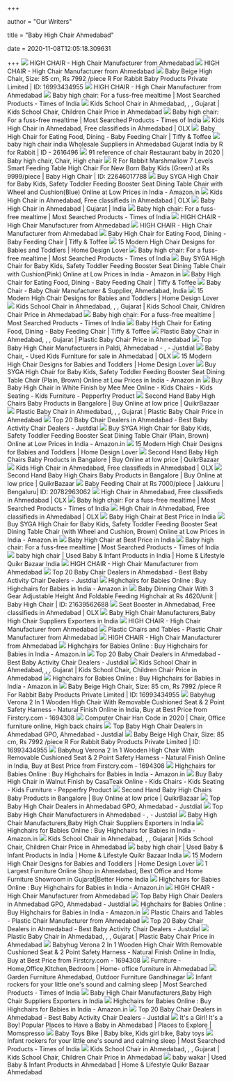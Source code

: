 +++
        
author = "Our Writers"
        
title = "Baby High Chair Ahmedabad"
        
date = 2020-11-08T12:05:18.309631
        
+++
[ ![](https://5.imimg.com/data5/BH/SF/MY-5389949/the-smart-high-chair-500x500.jpg)](https://5.imimg.com/data5/BH/SF/MY-5389949/the-smart-high-chair-500x500.jpg) HIGH CHAIR - High Chair Manufacturer from Ahmedabad
[ ![](https://5.imimg.com/data5/XW/DB/MY-5389949/high-chair-28white-29-500x500.png)](https://5.imimg.com/data5/XW/DB/MY-5389949/high-chair-28white-29-500x500.png) HIGH CHAIR - High Chair Manufacturer from Ahmedabad
[ ![](https://5.imimg.com/data5/DV/IG/MY-5389949/high-chair-28-beige-29-500x500.png)](https://5.imimg.com/data5/DV/IG/MY-5389949/high-chair-28-beige-29-500x500.png) Baby Beige High Chair, Size: 85 cm, Rs 7992 /piece R For Rabbit Baby  Products Private Limited | ID: 16993434955
[ ![](https://5.imimg.com/data5/SELLER/Default/2020/9/CD/TT/JC/5389949/r-for-rabbit-cherry-berry-grand-4-in-1-convertible-feeding-table-high-chair-for-baby-kids-pink-500x500.jpg)](https://5.imimg.com/data5/SELLER/Default/2020/9/CD/TT/JC/5389949/r-for-rabbit-cherry-berry-grand-4-in-1-convertible-feeding-table-high-chair-for-baby-kids-pink-500x500.jpg) HIGH CHAIR - High Chair Manufacturer from Ahmedabad
[ ![](https://static.toiimg.com/photo/msid-78948097,resizemode-4/78948097.cms)](https://static.toiimg.com/photo/msid-78948097,resizemode-4/78948097.cms) Baby high chair: For a fuss-free mealtime | Most Searched Products - Times  of India
[ ![](https://5.imimg.com/data5/MP/AK/WP/SELLER-15377442/baby-chair-250x250.jpeg)](https://5.imimg.com/data5/MP/AK/WP/SELLER-15377442/baby-chair-250x250.jpeg) Kids School Chair in Ahmedabad,   , , Gujarat | Kids  School Chair, Children Chair Price in Ahmedabad
[ ![](https://static.toiimg.com/photo/msid-78948075,resizemode-4/78948075.cms)](https://static.toiimg.com/photo/msid-78948075,resizemode-4/78948075.cms) Baby high chair: For a fuss-free mealtime | Most Searched Products - Times  of India
[ ![](https://apollo-singapore.akamaized.net/v1/files/ai7j9y5d2jve2-IN/image;s=272x0)](https://apollo-singapore.akamaized.net/v1/files/ai7j9y5d2jve2-IN/image;s=272x0) Kids High Chair in Ahmedabad, Free classifieds in Ahmedabad | OLX
[ ![](https://mlgy2wyifxif.i.optimole.com/jjDEr6s.1s85~66bbe/w:378/h:472/q:auto/https://www.tiffyandtoffee.com/wp-content/uploads/2019/11/High-Chair_Indigo-Blue_1-2.png)](https://mlgy2wyifxif.i.optimole.com/jjDEr6s.1s85~66bbe/w:378/h:472/q:auto/https://www.tiffyandtoffee.com/wp-content/uploads/2019/11/High-Chair_Indigo-Blue_1-2.png) Baby High Chair for Eating Food, Dining - Baby Feeding Chair | Tiffy &  Toffee
[ ![](https://img1.exportersindia.com/product_images/bc-full/dir_133/3973212/baby-high-chair-india-2616496.jpg)](https://img1.exportersindia.com/product_images/bc-full/dir_133/3973212/baby-high-chair-india-2616496.jpg) baby high chair india Wholesale Suppliers in Ahmedabad Gujarat India by R  for Rabbit | ID - 2616496
[ ![](https://i.pinimg.com/originals/e2/a2/e9/e2a2e9165e65f44f7108700411d9aa88.jpg)](https://i.pinimg.com/originals/e2/a2/e9/e2a2e9165e65f44f7108700411d9aa88.jpg) 91 reference of chair Restaurant baby in 2020 | Baby high chair, Chair, High  chair
[ ![](https://5.imimg.com/data5/SELLER/Default/2020/9/XK/PT/KB/5389949/r-for-rabbit-marshmallow-7-levels-smart-feeding-table-high-chair-for-new-born-baby-kids-green--500x500.jpg)](https://5.imimg.com/data5/SELLER/Default/2020/9/XK/PT/KB/5389949/r-for-rabbit-marshmallow-7-levels-smart-feeding-table-high-chair-for-new-born-baby-kids-green--500x500.jpg) R For Rabbit Marshmallow 7 Levels Smart Feeding Table High Chair For New  Born Baby Kids (Green) at Rs 9999/piece | Baby High Chair | ID: 22646017788
[ ![](https://images-na.ssl-images-amazon.com/images/I/61OEFypE0CL._SX466_.jpg)](https://images-na.ssl-images-amazon.com/images/I/61OEFypE0CL._SX466_.jpg) Buy SYGA High Chair for Baby Kids, Safety Toddler Feeding Booster Seat  Dining Table Chair with Wheel and Cushion(Blue) Online at Low Prices in  India - Amazon.in
[ ![](https://apollo-singapore.akamaized.net/v1/files/i9u9j6vnbgkp-IN/image;s=272x0)](https://apollo-singapore.akamaized.net/v1/files/i9u9j6vnbgkp-IN/image;s=272x0) Kids High Chair in Ahmedabad, Free classifieds in Ahmedabad | OLX
[ ![](https://globalvendormart.com/uploads/2018-04-05-quickquotes-images_main-chicco_new_polly.jpg)](https://globalvendormart.com/uploads/2018-04-05-quickquotes-images_main-chicco_new_polly.jpg) Baby High Chair in Ahmedabad | Gujarat | India
[ ![](https://static.toiimg.com/photo/msid-78948215/78948215.jpg?resizemode=4&width=400)](https://static.toiimg.com/photo/msid-78948215/78948215.jpg?resizemode=4&width=400) Baby high chair: For a fuss-free mealtime | Most Searched Products - Times  of India
[ ![](https://5.imimg.com/data5/SELLER/Default/2020/9/WF/NP/CX/5389949/r-for-rabbit-marshmallow-7-levels-smart-feeding-table-high-chair-for-new-born-baby-kids-grey--500x500.jpg)](https://5.imimg.com/data5/SELLER/Default/2020/9/WF/NP/CX/5389949/r-for-rabbit-marshmallow-7-levels-smart-feeding-table-high-chair-for-new-born-baby-kids-grey--500x500.jpg) HIGH CHAIR - High Chair Manufacturer from Ahmedabad
[ ![](https://5.imimg.com/data5/AE/CI/MY-5389949/cherry-berry-the-convertible-4-in-1-high-chair-500x500.png)](https://5.imimg.com/data5/AE/CI/MY-5389949/cherry-berry-the-convertible-4-in-1-high-chair-500x500.png) HIGH CHAIR - High Chair Manufacturer from Ahmedabad
[ ![](https://mlgy2wyifxif.i.optimole.com/jjDEr6s.1s85~66bbe/w:600/h:600/q:auto/rt:fill/g:ce/https://www.tiffyandtoffee.com/wp-content/uploads/2019/11/High-Chair_Indigo-Blue_4.png)](https://mlgy2wyifxif.i.optimole.com/jjDEr6s.1s85~66bbe/w:600/h:600/q:auto/rt:fill/g:ce/https://www.tiffyandtoffee.com/wp-content/uploads/2019/11/High-Chair_Indigo-Blue_4.png) Baby High Chair for Eating Food, Dining - Baby Feeding Chair | Tiffy &  Toffee
[ ![](https://homedesignlover.com/wp-content/uploads/2014/06/baby-high-chair.jpg)](https://homedesignlover.com/wp-content/uploads/2014/06/baby-high-chair.jpg) 15 Modern High Chair Designs for Babies and Toddlers | Home Design Lover
[ ![](https://m.timesofindia.com/img/78948055/Master.jpg)](https://m.timesofindia.com/img/78948055/Master.jpg) Baby high chair: For a fuss-free mealtime | Most Searched Products - Times  of India
[ ![](https://images-na.ssl-images-amazon.com/images/I/31e5VtduGLL.jpg)](https://images-na.ssl-images-amazon.com/images/I/31e5VtduGLL.jpg) Buy SYGA High Chair for Baby Kids, Safety Toddler Feeding Booster Seat  Dining Table Chair with Cushion(Pink) Online at Low Prices in India -  Amazon.in
[ ![](https://mlgy2wyifxif.i.optimole.com/jjDEr6s.1s85~66bbe/w:600/h:600/q:auto/rt:fill/g:ce/https://www.tiffyandtoffee.com/wp-content/uploads/2019/11/High-Chair_Indigo-Blue_3-1.png)](https://mlgy2wyifxif.i.optimole.com/jjDEr6s.1s85~66bbe/w:600/h:600/q:auto/rt:fill/g:ce/https://www.tiffyandtoffee.com/wp-content/uploads/2019/11/High-Chair_Indigo-Blue_3-1.png) Baby High Chair for Eating Food, Dining - Baby Feeding Chair | Tiffy &  Toffee
[ ![](https://cpimg.tistatic.com/04368436/b/4/Baby-Chair.jpg)](https://cpimg.tistatic.com/04368436/b/4/Baby-Chair.jpg) Baby Chair - Baby Chair Manufacturer & Supplier, Ahmedabad, India
[ ![](https://homedesignlover.com/wp-content/uploads/2014/06/10-Mozzee-Nest-1.jpg)](https://homedesignlover.com/wp-content/uploads/2014/06/10-Mozzee-Nest-1.jpg) 15 Modern High Chair Designs for Babies and Toddlers | Home Design Lover
[ ![](https://5.imimg.com/data5/RR/OY/MY-21804388/aqua-solo-toy-chair-250x250.jpg)](https://5.imimg.com/data5/RR/OY/MY-21804388/aqua-solo-toy-chair-250x250.jpg) Kids School Chair in Ahmedabad,   , , Gujarat | Kids  School Chair, Children Chair Price in Ahmedabad
[ ![](https://m.timesofindia.com/img/78948113/Master.jpg)](https://m.timesofindia.com/img/78948113/Master.jpg) Baby high chair: For a fuss-free mealtime | Most Searched Products - Times  of India
[ ![](https://mlgy2wyifxif.i.optimole.com/jjDEr6s.1s85~66bbe/w:600/h:600/q:auto/rt:fill/g:ce/https://www.tiffyandtoffee.com/wp-content/uploads/2019/11/High-Chair_Indigo-Blue_2.png)](https://mlgy2wyifxif.i.optimole.com/jjDEr6s.1s85~66bbe/w:600/h:600/q:auto/rt:fill/g:ce/https://www.tiffyandtoffee.com/wp-content/uploads/2019/11/High-Chair_Indigo-Blue_2.png) Baby High Chair for Eating Food, Dining - Baby Feeding Chair | Tiffy &  Toffee
[ ![](https://5.imimg.com/data5/VM/HG/NC/SELLER-27598031/untitled-design-30--250x250.jpg)](https://5.imimg.com/data5/VM/HG/NC/SELLER-27598031/untitled-design-30--250x250.jpg) Plastic Baby Chair in Ahmedabad,   , , Gujarat |  Plastic Baby Chair Price in Ahmedabad
[ ![](https://content.jdmagicbox.com/comp/mumbai/f1/022pxx22.xx22.110910120211.u1f1/catalogue/rolex-furniture-borivali-west-mumbai-furniture-dealers-gdni5z4rxd.jpg)](https://content.jdmagicbox.com/comp/mumbai/f1/022pxx22.xx22.110910120211.u1f1/catalogue/rolex-furniture-borivali-west-mumbai-furniture-dealers-gdni5z4rxd.jpg) Top Baby High Chair Manufacturers in Paldi, Ahmedabad -     ,  - Justdial
[ ![](https://apollo-singapore.akamaized.net/v1/files/1m0zjyrw1nbr2-IN/image;s=272x0)](https://apollo-singapore.akamaized.net/v1/files/1m0zjyrw1nbr2-IN/image;s=272x0) Baby Chair, - Used Kids Furniture for sale in Ahmedabad | OLX
[ ![](https://homedesignlover.com/wp-content/uploads/2014/06/1-Ovo-high-chair2.jpg)](https://homedesignlover.com/wp-content/uploads/2014/06/1-Ovo-high-chair2.jpg) 15 Modern High Chair Designs for Babies and Toddlers | Home Design Lover
[ ![](https://images-na.ssl-images-amazon.com/images/I/41CReTsLBJL._SX466_.jpg)](https://images-na.ssl-images-amazon.com/images/I/41CReTsLBJL._SX466_.jpg) Buy SYGA High Chair for Baby Kids, Safety Toddler Feeding Booster Seat  Dining Table Chair (Plain, Brown) Online at Low Prices in India - Amazon.in
[ ![](https://ii1.pepperfry.com/media/catalog/product/b/a/1100x1210/baby-high-chair-in-white-finish-by-mee-mee-baby-high-chair-in-white-finish-by-mee-mee-19p4dw.jpg)](https://ii1.pepperfry.com/media/catalog/product/b/a/1100x1210/baby-high-chair-in-white-finish-by-mee-mee-baby-high-chair-in-white-finish-by-mee-mee-19p4dw.jpg) Buy Baby High Chair in White Finish by Mee Mee Online - Kids Chairs - Kids  Seating - Kids Furniture - Pepperfry Product
[ ![](https://teja8.kuikr.com/i4/20201012/Baby-hug-brand-Gently-used-high-chair-VB201705171774173-ak_LWBP292838628-1602526807.jpeg)](https://teja8.kuikr.com/i4/20201012/Baby-hug-brand-Gently-used-high-chair-VB201705171774173-ak_LWBP292838628-1602526807.jpeg) Second Hand Baby High Chairs Baby Products in Bangalore | Buy Online at low  price | QuikrBazaar
[ ![](https://5.imimg.com/data5/OW/QK/MY-21804388/5015-plastic-toy-chair-250x250.jpg)](https://5.imimg.com/data5/OW/QK/MY-21804388/5015-plastic-toy-chair-250x250.jpg) Plastic Baby Chair in Ahmedabad,   , , Gujarat |  Plastic Baby Chair Price in Ahmedabad
[ ![](https://content.jdmagicbox.com/comp/ahmedabad/31/079pf004831/catalogue/mahavir-and-mahavir-relief-road-ahmedabad-office-furniture-dealers-29x2t.jpg)](https://content.jdmagicbox.com/comp/ahmedabad/31/079pf004831/catalogue/mahavir-and-mahavir-relief-road-ahmedabad-office-furniture-dealers-29x2t.jpg) Top 20 Baby Chair Dealers in Ahmedabad - Best Baby Activity Chair Dealers -  Justdial
[ ![](https://m.media-amazon.com/images/I/41CReTsLBJL._AC_SS350_.jpg)](https://m.media-amazon.com/images/I/41CReTsLBJL._AC_SS350_.jpg) Buy SYGA High Chair for Baby Kids, Safety Toddler Feeding Booster Seat  Dining Table Chair (Plain, Brown) Online at Low Prices in India - Amazon.in
[ ![](https://homedesignlover.com/wp-content/uploads/2014/06/3-flexa.jpg)](https://homedesignlover.com/wp-content/uploads/2014/06/3-flexa.jpg) 15 Modern High Chair Designs for Babies and Toddlers | Home Design Lover
[ ![](https://teja8.kuikr.com/i5/20201011/High-chair-VB201705171774173-ak_LWBP599754769-1602422920.jpeg)](https://teja8.kuikr.com/i5/20201011/High-chair-VB201705171774173-ak_LWBP599754769-1602422920.jpeg) Second Hand Baby High Chairs Baby Products in Bangalore | Buy Online at low  price | QuikrBazaar
[ ![](https://apollo-singapore.akamaized.net/v1/files/kwhi78zscf4h-IN/image;s=272x0)](https://apollo-singapore.akamaized.net/v1/files/kwhi78zscf4h-IN/image;s=272x0) Kids High Chair in Ahmedabad, Free classifieds in Ahmedabad | OLX
[ ![](https://teja8.kuikr.com/i5/20201020/Gently-used-baby-crib-with-bassinet-and-lot-of-other-items-like-pram-and-high-chair-are-on-sale-VB201705171774173-ak_LWBP1048125331-1603212728.jpeg)](https://teja8.kuikr.com/i5/20201020/Gently-used-baby-crib-with-bassinet-and-lot-of-other-items-like-pram-and-high-chair-are-on-sale-VB201705171774173-ak_LWBP1048125331-1603212728.jpeg) Second Hand Baby High Chairs Baby Products in Bangalore | Buy Online at low  price | QuikrBazaar
[ ![](https://5.imimg.com/data5/TestImages/FO/NL/PK/SELLER-80391476/baby-feeding-chair-500x500.jpg)](https://5.imimg.com/data5/TestImages/FO/NL/PK/SELLER-80391476/baby-feeding-chair-500x500.jpg) Baby Feeding Chair at Rs 7000/piece | Jakkuru | Bengaluru| ID: 20782963062
[ ![](https://apollo-singapore.akamaized.net/v1/files/6uqzgyx6x8kh2-IN/image;s=272x0)](https://apollo-singapore.akamaized.net/v1/files/6uqzgyx6x8kh2-IN/image;s=272x0) High Chair in Ahmedabad, Free classifieds in Ahmedabad | OLX
[ ![](https://static.toiimg.com/photo/msid-78948064,resizemode-4/78948064.cms)](https://static.toiimg.com/photo/msid-78948064,resizemode-4/78948064.cms) Baby high chair: For a fuss-free mealtime | Most Searched Products - Times  of India
[ ![](https://apollo-singapore.akamaized.net/v1/files/60bs0hkoq8ki2-IN/image;s=272x0)](https://apollo-singapore.akamaized.net/v1/files/60bs0hkoq8ki2-IN/image;s=272x0) High Chair in Ahmedabad, Free classifieds in Ahmedabad | OLX
[ ![](https://3.imimg.com/data3/NR/TC/GLADMIN-88036/baby-high-chair-500x500.jpg)](https://3.imimg.com/data3/NR/TC/GLADMIN-88036/baby-high-chair-500x500.jpg) Baby High Chair at Best Price in India
[ ![](https://images-na.ssl-images-amazon.com/images/I/51JY2nQKRdL._SX466_.jpg)](https://images-na.ssl-images-amazon.com/images/I/51JY2nQKRdL._SX466_.jpg) Buy SYGA High Chair for Baby Kids, Safety Toddler Feeding Booster Seat  Dining Table Chair (with Wheel and Cushion, Brown) Online at Low Prices in  India - Amazon.in
[ ![](https://5.imimg.com/data5/NR/OB/IR/SELLER-97139128/high-chair-250x250.jpg)](https://5.imimg.com/data5/NR/OB/IR/SELLER-97139128/high-chair-250x250.jpg) Baby High Chair at Best Price in India
[ ![](https://static.toiimg.com/thumb/msid-78948055/78948055.jpg?resizemode=4&height=220&width=320&imgsize=78948055)](https://static.toiimg.com/thumb/msid-78948055/78948055.jpg?resizemode=4&height=220&width=320&imgsize=78948055) Baby high chair: For a fuss-free mealtime | Most Searched Products - Times  of India
[ ![](https://teja8.kuikr.com/i4/20201026/Baby-High-Chair-VB201705171774173-ak_LWBP1492675536-1603714561.png)](https://teja8.kuikr.com/i4/20201026/Baby-High-Chair-VB201705171774173-ak_LWBP1492675536-1603714561.png) baby high chair | Used Baby & Infant Products in India | Home & Lifestyle  Quikr Bazaar India
[ ![](https://5.imimg.com/data5/SELLER/Default/2020/9/MB/OZ/WR/5389949/r-for-rabbit-candy-crush-super-cute-booster-seat-chair-for-babies-kids-black-white--500x500.jpg)](https://5.imimg.com/data5/SELLER/Default/2020/9/MB/OZ/WR/5389949/r-for-rabbit-candy-crush-super-cute-booster-seat-chair-for-babies-kids-black-white--500x500.jpg) HIGH CHAIR - High Chair Manufacturer from Ahmedabad
[ ![](https://content.jdmagicbox.com/comp/ahmedabad/w8/pwfl1477401238r5i1w8/catalogue/firstcry-com-retail-store--c-g-road-ahmedabad-baby-care-product-dealers-fbcsu.jpg)](https://content.jdmagicbox.com/comp/ahmedabad/w8/pwfl1477401238r5i1w8/catalogue/firstcry-com-retail-store--c-g-road-ahmedabad-baby-care-product-dealers-fbcsu.jpg) Top 20 Baby Chair Dealers in Ahmedabad - Best Baby Activity Chair Dealers -  Justdial
[ ![](https://m.media-amazon.com/images/I/41fuHZNqwJL._AC._SR360,460.jpg)](https://m.media-amazon.com/images/I/41fuHZNqwJL._AC._SR360,460.jpg) Highchairs for Babies Online : Buy Highchairs for Babies in India -  Amazon.in
[ ![](https://5.imimg.com/data5/MA/IV/KO/SELLER-11111897/baby-dinning-chair-with-3-gear-adjustable-height-and-foldable-feeding-highchair-500x500.jpg)](https://5.imimg.com/data5/MA/IV/KO/SELLER-11111897/baby-dinning-chair-with-3-gear-adjustable-height-and-foldable-feeding-highchair-500x500.jpg) Baby Dinning Chair With 3 Gear Adjustable Height And Foldable Feeding  Highchair at Rs 4620/unit | Baby High Chair | ID: 21639562688
[ ![](https://apollo-singapore.akamaized.net/v1/files/99o0p70klluw2-IN/image;s=272x0)](https://apollo-singapore.akamaized.net/v1/files/99o0p70klluw2-IN/image;s=272x0) Seat Booster in Ahmedabad, Free classifieds in Ahmedabad | OLX
[ ![](https://www.dial4trade.com/uploaded_files/product_images/standard-baby-high-chair-1146261.jpg)](https://www.dial4trade.com/uploaded_files/product_images/standard-baby-high-chair-1146261.jpg) Baby High Chair Manufacturers,Baby High Chair Suppliers Exporters in India
[ ![](https://5.imimg.com/data5/QM/VH/MY-5389949/high-chair-28blue-29-500x500.png)](https://5.imimg.com/data5/QM/VH/MY-5389949/high-chair-28blue-29-500x500.png) HIGH CHAIR - High Chair Manufacturer from Ahmedabad
[ ![](https://5.imimg.com/data5/QQ/WB/QU/SELLER-27598031/brown-plastic-chair-500x500.jpg)](https://5.imimg.com/data5/QQ/WB/QU/SELLER-27598031/brown-plastic-chair-500x500.jpg) Plastic Chairs and Tables - Plastic Chair Manufacturer from Ahmedabad
[ ![](https://5.imimg.com/data5/SELLER/Default/2020/9/JI/QO/HP/5389949/r-for-rabbit-jack-n-jill-sportz-sporty-look-convertible-baby-car-seat-jack-n-jill-grand-grey--250x250.jpg)](https://5.imimg.com/data5/SELLER/Default/2020/9/JI/QO/HP/5389949/r-for-rabbit-jack-n-jill-sportz-sporty-look-convertible-baby-car-seat-jack-n-jill-grand-grey--250x250.jpg) HIGH CHAIR - High Chair Manufacturer from Ahmedabad
[ ![](https://m.media-amazon.com/images/I/31ErgMDED1L._AC._SR360,460.jpg)](https://m.media-amazon.com/images/I/31ErgMDED1L._AC._SR360,460.jpg) Highchairs for Babies Online : Buy Highchairs for Babies in India -  Amazon.in
[ ![](https://content.jdmagicbox.com/comp/ahmedabad/k1/079pxx79.xx79.100206150457.z5k1/catalogue/firstcry-com-gulmohar-park-mall--satellite-road-ahmedabad-children-readymade-garment-retailers-2f3bdju.jpg)](https://content.jdmagicbox.com/comp/ahmedabad/k1/079pxx79.xx79.100206150457.z5k1/catalogue/firstcry-com-gulmohar-park-mall--satellite-road-ahmedabad-children-readymade-garment-retailers-2f3bdju.jpg) Top 20 Baby Chair Dealers in Ahmedabad - Best Baby Activity Chair Dealers -  Justdial
[ ![](https://5.imimg.com/data5/RY/JG/GR/SELLER-23045082/bb-327-250x250.jpg)](https://5.imimg.com/data5/RY/JG/GR/SELLER-23045082/bb-327-250x250.jpg) Kids School Chair in Ahmedabad,   , , Gujarat | Kids  School Chair, Children Chair Price in Ahmedabad
[ ![](https://m.media-amazon.com/images/I/61UUHDz1wqL._AC._SR360,460.jpg)](https://m.media-amazon.com/images/I/61UUHDz1wqL._AC._SR360,460.jpg) Highchairs for Babies Online : Buy Highchairs for Babies in India -  Amazon.in
[ ![](https://5.imimg.com/data5/SF/XM/MY-5389949/high-chair-28-beige-29-500x500.png)](https://5.imimg.com/data5/SF/XM/MY-5389949/high-chair-28-beige-29-500x500.png) Baby Beige High Chair, Size: 85 cm, Rs 7992 /piece R For Rabbit Baby  Products Private Limited | ID: 16993434955
[ ![](https://cdn.fcglcdn.com/brainbees/images/products/720x720/1694308d.jpg)](https://cdn.fcglcdn.com/brainbees/images/products/720x720/1694308d.jpg) Babyhug Verona 2 In 1 Wooden High Chair With Removable Cushioned Seat & 2  Point Safety Harness - Natural Finish Online in India, Buy at Best Price  from Firstcry.com - 1694308
[ ![](https://i.pinimg.com/474x/9a/fb/35/9afb3548df6d270fd3ed7cf00b7bec14.jpg)](https://i.pinimg.com/474x/9a/fb/35/9afb3548df6d270fd3ed7cf00b7bec14.jpg) Computer Chair Hsn Code in 2020 | Chair, Office furniture online, High back  chairs
[ ![](https://content.jdmagicbox.com/comp/ahmedabad/68/079p2268/catalogue/shree-kampanwala-toy-world-thaltej-ahmedabad-toy-shops-1pksurl.jpg)](https://content.jdmagicbox.com/comp/ahmedabad/68/079p2268/catalogue/shree-kampanwala-toy-world-thaltej-ahmedabad-toy-shops-1pksurl.jpg) Top Baby High Chair Dealers in Ahmedabad GPO, Ahmedabad - Justdial
[ ![](https://5.imimg.com/data5/YU/EM/MY-1801734/model-no-hc-bar-chairs-250x250.jpg)](https://5.imimg.com/data5/YU/EM/MY-1801734/model-no-hc-bar-chairs-250x250.jpg) Baby Beige High Chair, Size: 85 cm, Rs 7992 /piece R For Rabbit Baby  Products Private Limited | ID: 16993434955
[ ![](https://cdn.fcglcdn.com/brainbees/images/products/zoom/1694308o.jpg)](https://cdn.fcglcdn.com/brainbees/images/products/zoom/1694308o.jpg) Babyhug Verona 2 In 1 Wooden High Chair With Removable Cushioned Seat & 2  Point Safety Harness - Natural Finish Online in India, Buy at Best Price  from Firstcry.com - 1694308
[ ![](https://m.media-amazon.com/images/I/41dj5z01P8L._AC._SR360,460.jpg)](https://m.media-amazon.com/images/I/41dj5z01P8L._AC._SR360,460.jpg) Highchairs for Babies Online : Buy Highchairs for Babies in India -  Amazon.in
[ ![](https://ii1.pepperfry.com/media/catalog/product/b/a/800x880/baby-high-chair-in-walnut-finish-by-casa-teak-baby-high-chair-in-walnut-finish-by-casa-teak-zpwvuv.jpg)](https://ii1.pepperfry.com/media/catalog/product/b/a/800x880/baby-high-chair-in-walnut-finish-by-casa-teak-baby-high-chair-in-walnut-finish-by-casa-teak-zpwvuv.jpg) Buy Baby High Chair in Walnut Finish by CasaTeak Online - Kids Chairs -  Kids Seating - Kids Furniture - Pepperfry Product
[ ![](https://teja8.kuikr.com/i5/20201030/Mothercare-High-chair-with-storage-basket-VB201705171774173-ak_LWBP1261137586-1604041877.png)](https://teja8.kuikr.com/i5/20201030/Mothercare-High-chair-with-storage-basket-VB201705171774173-ak_LWBP1261137586-1604041877.png) Second Hand Baby High Chairs Baby Products in Bangalore | Buy Online at low  price | QuikrBazaar
[ ![](https://content.jdmagicbox.com/comp/ahmedabad/r7/079pxx79.xx79.121213120149.g9r7/catalogue/raj-kids-kingdom-shahpur-road-ahmedabad-toy-shops-3a3ksbo.jpg)](https://content.jdmagicbox.com/comp/ahmedabad/r7/079pxx79.xx79.121213120149.g9r7/catalogue/raj-kids-kingdom-shahpur-road-ahmedabad-toy-shops-3a3ksbo.jpg) Top Baby High Chair Dealers in Ahmedabad GPO, Ahmedabad - Justdial
[ ![](https://content.jdmagicbox.com/comp/ahmedabad/n3/079pxx79.xx79.130111131139.u1n3/catalogue/yaksh-fashion-paldi-ahmedabad-readymade-garment-retailers-1kphxc9.jpg)](https://content.jdmagicbox.com/comp/ahmedabad/n3/079pxx79.xx79.130111131139.u1n3/catalogue/yaksh-fashion-paldi-ahmedabad-readymade-garment-retailers-1kphxc9.jpg) Top Baby High Chair Manufacturers in Ahmedabad -     ,  - Justdial
[ ![](https://www.dial4trade.com/staticdt/images/catg-imgs/home-furniture/baby-high-chair.jpg)](https://www.dial4trade.com/staticdt/images/catg-imgs/home-furniture/baby-high-chair.jpg) Baby High Chair Manufacturers,Baby High Chair Suppliers Exporters in India
[ ![](https://m.media-amazon.com/images/I/71jJdvfRD5L._AC._SR360,460.jpg)](https://m.media-amazon.com/images/I/71jJdvfRD5L._AC._SR360,460.jpg) Highchairs for Babies Online : Buy Highchairs for Babies in India -  Amazon.in
[ ![](https://5.imimg.com/data5/XW/IO/VQ/SELLER-9753809/plastic-school-kids-chair-250x250.jpg)](https://5.imimg.com/data5/XW/IO/VQ/SELLER-9753809/plastic-school-kids-chair-250x250.jpg) Kids School Chair in Ahmedabad,   , , Gujarat | Kids  School Chair, Children Chair Price in Ahmedabad
[ ![](https://teja8.kuikr.com/i4/20201011/baby-feeding-chair-VB201705171774173-ak_WBP595293978-1602431331.png)](https://teja8.kuikr.com/i4/20201011/baby-feeding-chair-VB201705171774173-ak_WBP595293978-1602431331.png) baby high chair | Used Baby & Infant Products in India | Home & Lifestyle  Quikr Bazaar India
[ ![](https://homedesignlover.com/wp-content/uploads/2014/06/13-artek_high_chair.jpg)](https://homedesignlover.com/wp-content/uploads/2014/06/13-artek_high_chair.jpg) 15 Modern High Chair Designs for Babies and Toddlers | Home Design Lover
[ ![](https://www.betterhomeindia.com/wp-content/uploads/2019/03/sizo-revolvingchair-betterhomeindia-1-300x300.jpg)](https://www.betterhomeindia.com/wp-content/uploads/2019/03/sizo-revolvingchair-betterhomeindia-1-300x300.jpg) 1 Largest Furniture Online Shop in Ahmedabad, Best Office and Home  Furniture Showroom in Gujarat|Better Home India
[ ![](https://m.media-amazon.com/images/I/71I19H7X5rL._AC._SR360,460.jpg)](https://m.media-amazon.com/images/I/71I19H7X5rL._AC._SR360,460.jpg) Highchairs for Babies Online : Buy Highchairs for Babies in India -  Amazon.in
[ ![](https://5.imimg.com/data5/SELLER/Default/2020/9/KA/XP/WV/5389949/r-for-rabbit-cherry-berry-grand-4-in-1-convertible-feeding-table-high-chair-for-baby-kids-pink-125x125.jpg)](https://5.imimg.com/data5/SELLER/Default/2020/9/KA/XP/WV/5389949/r-for-rabbit-cherry-berry-grand-4-in-1-convertible-feeding-table-high-chair-for-baby-kids-pink-125x125.jpg) HIGH CHAIR - High Chair Manufacturer from Ahmedabad
[ ![](https://content.jdmagicbox.com/comp/def_content/furniture_dealers/default-furniture-dealers-3.jpg)](https://content.jdmagicbox.com/comp/def_content/furniture_dealers/default-furniture-dealers-3.jpg) Top Baby High Chair Dealers in Ahmedabad GPO, Ahmedabad - Justdial
[ ![](https://m.media-amazon.com/images/I/418FWr5looL._AC._SR360,460.jpg)](https://m.media-amazon.com/images/I/418FWr5looL._AC._SR360,460.jpg) Highchairs for Babies Online : Buy Highchairs for Babies in India -  Amazon.in
[ ![](https://5.imimg.com/data5/YN/PQ/QU/SELLER-27598031/white-plastic-chair-250x250.jpg)](https://5.imimg.com/data5/YN/PQ/QU/SELLER-27598031/white-plastic-chair-250x250.jpg) Plastic Chairs and Tables - Plastic Chair Manufacturer from Ahmedabad
[ ![](https://content.jdmagicbox.com/comp/ahmedabad/s9/079p1232708001l2i4s9/catalogue/firstcry-com-navrangpura-ahmedabad-new-born-baby-item-dealers-p3fbk.jpg)](https://content.jdmagicbox.com/comp/ahmedabad/s9/079p1232708001l2i4s9/catalogue/firstcry-com-navrangpura-ahmedabad-new-born-baby-item-dealers-p3fbk.jpg) Top 20 Baby Chair Dealers in Ahmedabad - Best Baby Activity Chair Dealers -  Justdial
[ ![](https://5.imimg.com/data5/DN/OU/YZ/SELLER-4674154/kids-blue-small-cute-chair-code-9420-250x250.jpg)](https://5.imimg.com/data5/DN/OU/YZ/SELLER-4674154/kids-blue-small-cute-chair-code-9420-250x250.jpg) Plastic Baby Chair in Ahmedabad,   , , Gujarat |  Plastic Baby Chair Price in Ahmedabad
[ ![](https://cdn.fcglcdn.com/brainbees/images/feature/710x859/1694307-2-in-1-Highchair.jpg)](https://cdn.fcglcdn.com/brainbees/images/feature/710x859/1694307-2-in-1-Highchair.jpg) Babyhug Verona 2 In 1 Wooden High Chair With Removable Cushioned Seat & 2  Point Safety Harness - Natural Finish Online in India, Buy at Best Price  from Firstcry.com - 1694308
[ ![](https://campaign.kuikr.com/qb/qb_2020/Furniture_sale.jpg)](https://campaign.kuikr.com/qb/qb_2020/Furniture_sale.jpg) Furniture - Home,Office,Kitchen,Bedroom | Home- office furniture in  Ahmedabad
[ ![](https://moodofwood.com/images/gallery/ae293ae3232c3df62d27491c37bf4509.4.jpg)](https://moodofwood.com/images/gallery/ae293ae3232c3df62d27491c37bf4509.4.jpg) Garden Furniture Ahmedabad, Outdoor Furniture Gandhinagar
[ ![](https://m.timesofindia.com/img/78553948/Master.jpg)](https://m.timesofindia.com/img/78553948/Master.jpg) Infant rockers for your little one's sound and calming sleep | Most  Searched Products - Times of India
[ ![](https://www.dial4trade.com/uploaded_files/product_images/baby-high-sitting-chair-159691.jpg)](https://www.dial4trade.com/uploaded_files/product_images/baby-high-sitting-chair-159691.jpg) Baby High Chair Manufacturers,Baby High Chair Suppliers Exporters in India
[ ![](https://m.media-amazon.com/images/I/71YNhWMft9L._AC._SR360,460.jpg)](https://m.media-amazon.com/images/I/71YNhWMft9L._AC._SR360,460.jpg) Highchairs for Babies Online : Buy Highchairs for Babies in India -  Amazon.in
[ ![](https://content.jdmagicbox.com/comp/ahmedabad/94/079p26794/catalogue/gruhshobha-furniture-prahladnagar-ahmedabad-furniture-dealers-f8hpiwwyho.jpg)](https://content.jdmagicbox.com/comp/ahmedabad/94/079p26794/catalogue/gruhshobha-furniture-prahladnagar-ahmedabad-furniture-dealers-f8hpiwwyho.jpg) Top 20 Baby Chair Dealers in Ahmedabad - Best Baby Activity Chair Dealers -  Justdial
[ ![](https://cdn3.mycity4kids.com/images/article-images/web/headersV2/img-20161003-57f22acb02bd8.jpg)](https://cdn3.mycity4kids.com/images/article-images/web/headersV2/img-20161003-57f22acb02bd8.jpg) It's a Girl! It's a Boy! Popular Places to Have a Baby in Ahmedabad |  Places to Explore | Momspresso
[ ![](https://i.pinimg.com/originals/80/04/2f/80042fbca9171656acde7de969a7c282.jpg)](https://i.pinimg.com/originals/80/04/2f/80042fbca9171656acde7de969a7c282.jpg) Baby Toys Bike | Baby bike, Kids girl bike, Baby toys
[ ![](https://m.timesofindia.com/img/78553460/Master.jpg)](https://m.timesofindia.com/img/78553460/Master.jpg) Infant rockers for your little one's sound and calming sleep | Most  Searched Products - Times of India
[ ![](https://5.imimg.com/data5/HF/BG/IQ/SELLER-11282549/baby-chair-250x250.jpeg)](https://5.imimg.com/data5/HF/BG/IQ/SELLER-11282549/baby-chair-250x250.jpeg) Kids School Chair in Ahmedabad,   , , Gujarat | Kids  School Chair, Children Chair Price in Ahmedabad
[ ![](https://teja8.kuikr.com/i4/20200927/Chicco-high-baby-chair-VB201705171774173-ak_LWBP1056362556-1601194728.jpeg)](https://teja8.kuikr.com/i4/20200927/Chicco-high-baby-chair-VB201705171774173-ak_LWBP1056362556-1601194728.jpeg) baby wakar | Used Baby & Infant Products in Ahmedabad | Home & Lifestyle  Quikr Bazaar Ahmedabad
